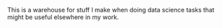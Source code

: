 This is a warehouse for stuff I make when doing data science tasks that might be useful elsewhere in my work.